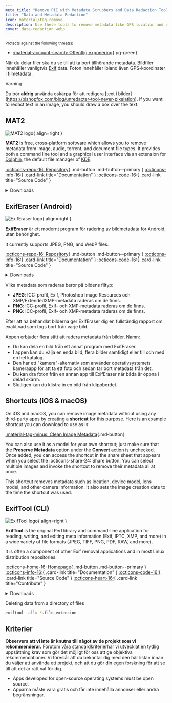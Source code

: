```yaml
---
meta_title: "Remove PII with Metadata Scrubbers and Data Redaction Tools - Privacy Guides"
title: "Data and Metadata Redaction"
icon: material/tag-remove
description: Use these tools to remove metadata like GPS location and other identifying information from photos and files you share.
cover: data-redaction.webp
---
```


<small>Protects against the following threat(s):</small>

- [:material-account-search: Offentlig exponering](basics/common-threats.md#limiting-public-information ""){.pg-green}

När du delar filer ska du se till att ta bort tillhörande metadata. Bildfiler innehåller vanligtvis [Exif](https://en.wikipedia.org/wiki/Exif) data. Foton innehåller ibland även GPS-koordinater i filmetadata.

<div class="admonition warning" markdown>
<p class="admonition-title">Varning</p>

Du bör **aldrig** använda oskärpa för att redigera [text i bilder] (https://bishopfox.com/blog/unredacter-tool-never-pixelation). If you want to redact text in an image, you should draw a box over the text.

</div>

## MAT2

<div class="admonition recommendation" markdown>

![MAT2 logo](assets/img/data-redaction/mat2.svg){ align=right }

**MAT2** is free, cross-platform software which allows you to remove metadata from image, audio, torrent, and document file types. It provides both a command line tool and a graphical user interface via an extension for [Dolphin](https://github.com/jvoisin/mat2/tree/master/dolphin), the default file manager of [KDE](https://kde.org).

[:octicons-repo-16: Repository](https://github.com/jvoisin/mat2#readme){ .md-button .md-button--primary }
[:octicons-info-16:](https://github.com/jvoisin/mat2#how-to-use-mat2){ .card-link title="Documentation" }
[:octicons-code-16:](https://github.com/jvoisin/mat2){ .card-link title="Source Code" }

<details class="downloads" markdown>
<summary>Downloads</summary>

- [:fontawesome-brands-windows: Windows](https://pypi.org/project/mat2)
- [:simple-apple: macOS](https://github.com/jvoisin/mat2#requirements-setup-on-macos-os-x-using-homebrew)
- [:simple-linux: Linux](https://pypi.org/project/mat2)
- [:octicons-browser-16: Web](https://github.com/jvoisin/mat2#web-interface)

</details>

</div>

## ExifEraser (Android)

<div class="admonition recommendation" markdown>

![ExifEraser logo](assets/img/data-redaction/exiferaser.svg){ align=right }

**ExifEraser** är ett modernt program för radering av bildmetadata för Android, utan behörighet.

It currently supports JPEG, PNG, and WebP files.

[:octicons-repo-16: Repository](https://github.com/Tommy-Geenexus/exif-eraser#readme){ .md-button .md-button--primary }
[:octicons-info-16:](https://github.com/Tommy-Geenexus/exif-eraser#description){ .card-link title="Documentation" }
[:octicons-code-16:](https://github.com/Tommy-Geenexus/exif-eraser){ .card-link title="Source Code" }

<details class="downloads" markdown>
<summary>Downloads</summary>

- [:simple-googleplay: Google Play](https://play.google.com/store/apps/details?id=com.none.tom.exiferaser)
- [:octicons-moon-16: Accrescent](https://accrescent.app/app/com.none.tom.exiferaser)
- [:simple-github: GitHub](https://github.com/Tommy-Geenexus/exif-eraser/releases)

</details>

</div>

Vilka metadata som raderas beror på bildens filtyp:

- **JPEG**: ICC-profil, Exif, Photoshop Image Resources och XMP/ExtendedXMP-metadata raderas om de finns.
- **PNG**: ICC-profil, Exif- och XMP-metadata raderas om de finns.
- **PNG**: ICC-profil, Exif- och XMP-metadata raderas om de finns.

Efter att ha behandlat bilderna ger ExifEraser dig en fullständig rapport om exakt vad som togs bort från varje bild.

Appen erbjuder flera sätt att radera metadata från bilder. Namn:

- Du kan dela en bild från ett annat program med ExifEraser.
- I appen kan du välja en enda bild, flera bilder samtidigt eller till och med en hel katalog.
- Den har ett "kamera"-alternativ som använder operativsystemets kameraapp för att ta ett foto och sedan tar bort metadata från det.
- Du kan dra foton från en annan app till ExifEraser när båda är öppna i delad skärm.
- Slutligen kan du klistra in en bild från klippbordet.

## Shortcuts (iOS & macOS)

On iOS and macOS, you can remove image metadata without using any third-party apps by creating a [**shortcut**](https://apps.apple.com/app/id915249334) for this purpose. Here is an example shortcut you can download to use as is:

[:material-tag-minus: Clean Image Metadata](https://icloud.com/shortcuts/fb774ddb7b5b4296871776c67ac0fff9 ""){.md-button}

You can also use it as a model for your own shortcut; just make sure that the **Preserve Metadata** option under the **Convert** action is unchecked. Once added, you can access the shortcut in the share sheet that appears when you select the :octicons-share-24: Share button. You can select multiple images and invoke the shortcut to remove their metadata all at once.

This shortcut removes metadata such as location, device model, lens model, and other camera information. It also sets the image creation date to the time the shortcut was used.

## ExifTool (CLI)

<div class="admonition recommendation" markdown>

![ExifTool logo](assets/img/data-redaction/exiftool.png){ align=right }

**ExifTool** is the original Perl library and command-line application for reading, writing, and editing meta information (Exif, IPTC, XMP, and more) in a wide variety of file formats (JPEG, TIFF, PNG, PDF, RAW, and more).

It is often a component of other Exif removal applications and in most Linux distribution repositories.

[:octicons-home-16: Homepage](https://exiftool.org){ .md-button .md-button--primary }
[:octicons-info-16:](https://exiftool.org/faq.html){ .card-link title="Documentation" }
[:octicons-code-16:](https://github.com/exiftool/exiftool){ .card-link title="Source Code" }
[:octicons-heart-16:](https://exiftool.org/#donate){ .card-link title="Contribute" }

<details class="downloads" markdown>
<summary>Downloads</summary>

- [:fontawesome-brands-windows: Windows](https://exiftool.org)
- [:simple-apple: macOS](https://exiftool.org)
- [:simple-linux: Linux](https://exiftool.org)

</details>

</div>

<div class="admonition example" markdown>
<p class="admonition-title">Deleting data from a directory of files</p>

```bash
exiftool -all= *.file_extension
```

</div>

## Kriterier

**Observera att vi inte är knutna till något av de projekt som vi rekommenderar.** Förutom [våra standardkriterier](about/criteria.md)har vi utvecklat en tydlig uppsättning krav som gör det möjligt för oss att ge objektiva rekommendationer. Vi föreslår att du bekantar dig med den här listan innan du väljer att använda ett projekt, och att du gör din egen forskning för att se till att det är rätt val för dig.

- Apps developed for open-source operating systems must be open source.
- Apparna måste vara gratis och får inte innehålla annonser eller andra begränsningar.
